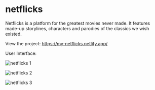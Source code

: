 # netflicks
Netflicks is a platform for the greatest movies never made. It features made-up storylines, characters and parodies of the classics we wish existed.

View the project: https://my-netflicks.netlify.app/

User Interface:

![netflicks 1](https://github.com/user-attachments/assets/52ed9071-9770-4d31-a45d-5642a1919882)

![netflicks 2](https://github.com/user-attachments/assets/f14e584a-a79b-49a5-ad1d-f9c296e27958)

![netflicks 3](https://github.com/user-attachments/assets/d9351133-adcb-4005-8cf3-99ebba5f4be5)

